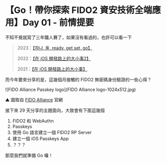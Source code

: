 # 【Go！帶你探索 FIDO2 資安技術全端應用】Day 01 - 前情提要

不知不覺就寫了三年鐵人賽了，如果沒有看過的，也許可以看一下

> 2023：[【하나, 둘, ready, get set, go】](https://ithelp.ithome.com.tw/users/20140363/ironman/6436)
> 
> 2022：[【在 iOS 開發路上的大小事2】](https://ithelp.ithome.com.tw/users/20140363/ironman/5238)
> 
> 2021：[【在 iOS 開發路上的大小事】](https://ithelp.ithome.com.tw/users/20140363/ironman/4064)

而今年要來分享的是，這幾個月接觸的 FIDO2 無密碼身份驗證的一些心得？

![FIDO Alliance Passkey logo](FIDO Alliance logo-1024x512.jpg)

▲ 圖取自 [FIDO Alliance](https://fidoalliance.org/overview/legal/logo-usage/) 官網

接下來 29 天分享的主題面向，大致會有下面這幾個

1. FIDO2 和 WebAuthn
2. Passkeys
3. 使用 Go 語言建立一個 FIDO2 RP Server
4. 建立一個 iOS Passkeys App
5. ？？？

那麼我們就準備 Go 囉！